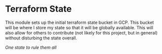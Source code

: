# Terraform State
This module sets up the initial terraform state bucket in GCP. This bucket will be where I store my state so that it will be globally available. This will also allow for others to contribute (not likely for this project, but in general) without disturbing the state overall.

*One state to rule them all*